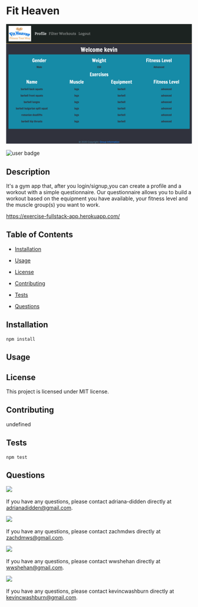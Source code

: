 
  # Fit Heaven
![Fit heaven screen shot](./public/images/main.jpg)


  ![user badge](https://img.shields.io/badge/license-MIT-red)

## Description 
 
  It's a gym app that, after you login/signup,you can create a profile and a workout with a simple questionnaire. Our questionnaire allows you to build a workout based on the equipment you have available, your fitness level and the muscle group(s) you want to work. 
  
https://exercise-fullstack-app.herokuapp.com/

## Table of Contents 
 
- [Installation](#Installation) 

- [Usage](#Usage) 

- [License](#License) 

- [Contributing](#Contributing) 

- [Tests](#Tests) 

- [Questions](#Questions) 


## Installation  

```
npm install
```

## Usage 



## License 

This project is licensed under MIT license.

## Contributing 

undefined

## Tests 

```
npm test
```

## Questions 

<img src="https://avatars3.githubusercontent.com/u/46576203?v=4" width='100px' />

If you have any questions, please contact adriana-didden directly at adrianadidden@gmail.com. 


<img src="https://avatars1.githubusercontent.com/u/59651796?v=4" width='100px' />

If you have any questions, please contact zachmdws directly at zachdmws@gmail.com. 


<img src="https://avatars0.githubusercontent.com/u/59990106?v=4" width='100px' />

If you have any questions, please contact wwshehan directly at wwshehan@gmail.com. 

<img src="https://avatars0.githubusercontent.com/u/57323164?v=4" width='100px' />

If you have any questions, please contact kevincwashburn directly at kevincwashburn@gmail.com. 
